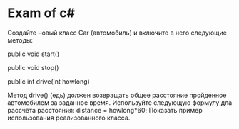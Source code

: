 # Exam of c#
Создайте новый класс Car (автомобиль) и включите в него следующие методы:

public void start() 

public void stop() 

public int drive(int howlong) 

Метод drive() (едь) должен возвращать общее расстояние пройденное автомобилем за заданное время.  Используйте следующую формулу дла рассчёта расстояния: distance = howlong*60; Показать пример использования реализованного класса.